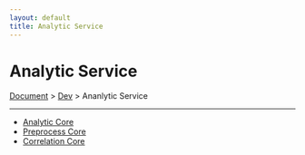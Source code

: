 ```yaml
---
layout: default
title: Analytic Service
---
```


# Analytic Service
<div class="alert alert-dark" role="alert">
    <a href="../">Document</a>
     > 
    <a href="./">Dev</a>
     > 
    Ananlytic Service
</div>

---

- [Analytic Core](./analytic.md)
- [Preprocess Core](./correlation.md)
- [Correlation Core](./preprocess.md)